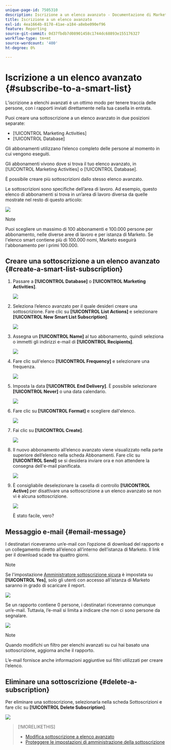 ```yaml
---
unique-page-id: 7505310
description: Iscrizione a un elenco avanzato - Documentazione di Marketo - Documentazione del prodotto
title: Iscrizione a un elenco avanzato
exl-id: 4ea1664b-8178-41ae-a184-a8ebe090ef96
feature: Reporting
source-git-commit: 0d37fbdb7d08901458c1744dc68893e155176327
workflow-type: tm+mt
source-wordcount: '400'
ht-degree: 0%

---
```


# Iscrizione a un elenco avanzato {#subscribe-to-a-smart-list}

L’iscrizione a elenchi avanzati è un ottimo modo per tenere traccia delle persone, con i rapporti inviati direttamente nella tua casella in entrata.

Puoi creare una sottoscrizione a un elenco avanzato in due posizioni separate:

* [!UICONTROL Marketing Activities]
* [!UICONTROL Database]

Gli abbonamenti utilizzano l’elenco completo delle persone al momento in cui vengono eseguiti.

Gli abbonamenti vivono dove si trova il tuo elenco avanzato, in [!UICONTROL Marketing Activities] o [!UICONTROL Database].

È possibile creare più sottoscrizioni dallo stesso elenco avanzato.

Le sottoscrizioni sono specifiche dell’area di lavoro. Ad esempio, questo elenco di abbonamenti si trova in un’area di lavoro diversa da quelle mostrate nel resto di questo articolo:

![](assets/one.png)

>[!NOTE]
>
>Puoi scegliere un massimo di 100 abbonamenti e 100.000 persone per abbonamento, nelle diverse aree di lavoro e per istanza di Marketo. Se l&#39;elenco smart contiene più di 100.000 nomi, Marketo eseguirà l&#39;abbonamento per i primi 100.000.

## Creare una sottoscrizione a un elenco avanzato {#create-a-smart-list-subscription}

1. Passare a **[!UICONTROL Database]** o **[!UICONTROL Marketing Activities]**.

   ![](assets/db.png)

1. Seleziona l’elenco avanzato per il quale desideri creare una sottoscrizione. Fare clic su **[!UICONTROL List Actions]** e selezionare **[!UICONTROL New Smart List Subscription]**.

   ![](assets/three.png)

1. Assegna un **[!UICONTROL Name]** al tuo abbonamento, quindi seleziona o immetti gli indirizzi e-mail di **[!UICONTROL Recipients]**.

   ![](assets/image2015-9-14-13-3a18-3a38.png)

1. Fare clic sull&#39;elenco **[!UICONTROL Frequency]** e selezionare una frequenza.

   ![](assets/image2015-9-14-13-3a21-3a21.png)

1. Imposta la data **[!UICONTROL End Delivery]**. È possibile selezionare **[!UICONTROL Never]** o una data calendario.

   ![](assets/image2015-9-14-13-3a23-3a37.png)

1. Fare clic su **[!UICONTROL Format]** e scegliere dall&#39;elenco.

   ![](assets/image2015-9-14-13-3a25-3a25.png)

1. Fai clic su **[!UICONTROL Create]**.

   ![](assets/image2015-9-11-15-3a58-3a4.png)

1. Il nuovo abbonamento all’elenco avanzato viene visualizzato nella parte superiore dell’elenco nella scheda Abbonamenti. Fare clic su **[!UICONTROL Send]** se si desidera inviare ora e non attendere la consegna dell&#39;e-mail pianificata.

   ![](assets/eight.png)

1. È consigliabile deselezionare la casella di controllo **[!UICONTROL Active]** per disattivare una sottoscrizione a un elenco avanzato se non vi è alcuna sottoscrizione.

   ![](assets/nine.png)

   È stato facile, vero?

## Messaggio e-mail {#email-message}

I destinatari riceveranno un’e-mail con l’opzione di download del rapporto e un collegamento diretto all’elenco all’interno dell’istanza di Marketo. Il link per il download scade tra quattro giorni.

>[!NOTE]
>
>Se l&#39;impostazione [Amministratore sottoscrizione sicura](/help/marketo/product-docs/reporting/basic-reporting/report-subscriptions/secure-the-subscription-admin-setting.md) è impostata su **[!UICONTROL Yes]**, solo gli utenti con accesso all&#39;istanza di Marketo saranno in grado di scaricare il report.

![](assets/image2015-4-17-15-3a46-3a47.png)

Se un rapporto contiene 0 persone, i destinatari riceveranno comunque un’e-mail. Tuttavia, l’e-mail si limita a indicare che non ci sono persone da segnalare.

![](assets/image2015-4-17-16-3a11-3a8.png)

>[!NOTE]
>
>Quando modifichi un filtro per elenchi avanzati su cui hai basato una sottoscrizione, aggiorna anche il rapporto.

L’e-mail fornisce anche informazioni aggiuntive sui filtri utilizzati per creare l’elenco.

## Eliminare una sottoscrizione {#delete-a-subscription}

Per eliminare una sottoscrizione, selezionarla nella scheda Sottoscrizioni e fare clic su **[!UICONTROL Delete Subscription]**.

![](assets/twelve.png)

>[!MORELIKETHIS]
>
>* [Modifica sottoscrizione a elenco avanzato](/help/marketo/product-docs/reporting/basic-reporting/report-subscriptions/edit-a-smart-list-subscription.md)
>* [Proteggere le impostazioni di amministrazione della sottoscrizione](/help/marketo/product-docs/reporting/basic-reporting/report-subscriptions/secure-the-subscription-admin-setting.md)

